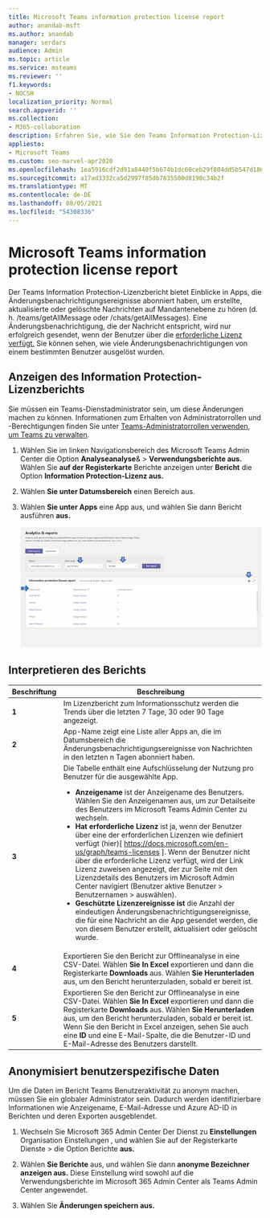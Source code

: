```yaml
---
title: Microsoft Teams information protection license report
author: anandab-msft
ms.author: anandab
manager: serdars
audience: Admin
ms.topic: article
ms.service: msteams
ms.reviewer: ''
f1.keywords:
- NOCSH
localization_priority: Normal
search.appverid: ''
ms.collection:
- M365-collaboration
description: Erfahren Sie, wie Sie den Teams Information Protection-Lizenzbericht im Microsoft Teams Admin Center verwenden, um zu sehen, wie Apps in Ihrer Organisation Abonnement-APIs für Änderungsbenachrichtigungsereignisse verwenden.
appliesto:
- Microsoft Teams
ms.custom: seo-marvel-apr2020
ms.openlocfilehash: 1ea5916cdf2d91a8440f5b674b1dc60ceb29f804dd5b547d1867ffaad69af8d5
ms.sourcegitcommit: a17ad3332ca5d2997f85db7835500d8190c34b2f
ms.translationtype: MT
ms.contentlocale: de-DE
ms.lasthandoff: 08/05/2021
ms.locfileid: "54308336"
---
```

# <a name="microsoft-teams-information-protection-license-report"></a>Microsoft Teams information protection license report

Der Teams Information Protection-Lizenzbericht bietet Einblicke [](/graph/api/resources/subscription?view=graph-rest-1.0) in Apps, die Änderungsbenachrichtigungsereignisse abonniert haben, um erstellte, aktualisierte oder gelöschte Nachrichten auf Mandantenebene zu hören (d. h. /teams/getAllMessage oder /chats/getAllMessages). [](/graph/api/resources/webhooks?view=graph-rest-1.0) Eine Änderungsbenachrichtigung, die der Nachricht entspricht, wird nur erfolgreich gesendet, wenn der Benutzer über die [erforderliche Lizenz verfügt.](/graph/teams-licenses)  Sie können sehen, wie viele Änderungsbenachrichtigungen von einem bestimmten Benutzer ausgelöst wurden.


## <a name="view-the-information-protection-license-report"></a>Anzeigen des Information Protection-Lizenzberichts

Sie müssen ein Teams-Dienstadministrator sein, um diese Änderungen machen zu können. Informationen zum Erhalten von Administratorrollen und -Berechtigungen finden Sie unter [Teams-Administratorrollen verwenden, um Teams zu verwalten](../using-admin-roles.md).

1. Wählen Sie im linken Navigationsbereich des Microsoft Teams Admin Center die Option **Analyseanalyse**&  >  **Verwendungsberichte aus.** Wählen Sie **auf der Registerkarte** Berichte anzeigen unter **Bericht** die Option **Information Protection-Lizenz aus.**
2. Wählen **Sie unter Datumsbereich** einen Bereich aus.
3. Wählen **Sie unter Apps** eine App aus, und wählen Sie dann Bericht ausführen **aus.**

    ![Screenshot des Teams Information Protection-Lizenzberichts im Teams Admin Center mit Callouts](../media/teams-info-protection-license-report-with-callouts.png "Screenshot des Teams Information Protection-Lizenzberichts im Teams Admin Center mit Callouts")

## <a name="interpret-the-report"></a>Interpretieren des Berichts

|Beschriftung |Beschreibung  |
|--------|-------------|
|**1**   |Im Lizenzbericht zum Informationsschutz werden die Trends über die letzten 7 Tage, 30 oder 90 Tage angezeigt. |
|**2**   |App-Name zeigt eine Liste aller Apps an, die im Datumsbereich die Änderungsbenachrichtigungsereignisse von Nachrichten in den letzten n Tagen abonniert haben. |
|**3**   |Die Tabelle enthält eine Aufschlüsselung der Nutzung pro Benutzer für die ausgewählte App.<ul><li>**Anzeigename** ist der Anzeigename des Benutzers. Wählen Sie den Anzeigenamen aus, um zur Detailseite des Benutzers im Microsoft Teams Admin Center zu wechseln.</li><li>**Hat erforderliche Lizenz** ist ja, wenn der Benutzer über eine der erforderlichen Lizenzen wie definiert verfügt (hier)[ https://docs.microsoft.com/en-us/graph/teams-licenses ]. Wenn der Benutzer nicht über die  erforderliche Lizenz verfügt, wird der Link Lizenz zuweisen angezeigt, der zur Seite mit den Lizenzdetails des Benutzers im Microsoft Admin Center navigiert (Benutzer aktive Benutzer > Benutzernamen  >   auswählen).</li><li>**Geschützte Lizenzereignisse ist** die Anzahl der eindeutigen Änderungsbenachrichtigungsereignisse, die für eine Nachricht an die App gesendet werden, die von diesem Benutzer erstellt, aktualisiert oder gelöscht wurde.</li></ul> |
|**4**   |Exportieren Sie den Bericht zur Offlineanalyse in eine CSV-Datei. Wählen **Sie In Excel** exportieren und dann die Registerkarte **Downloads** aus. Wählen **Sie Herunterladen** aus, um den Bericht herunterzuladen, sobald er bereit ist. |
|**5**   |Exportieren Sie den Bericht zur Offlineanalyse in eine CSV-Datei. Wählen **Sie In Excel** exportieren und dann die Registerkarte **Downloads** aus. Wählen **Sie Herunterladen** aus, um den Bericht herunterzuladen, sobald er bereit ist. Wenn Sie den Bericht in Excel anzeigen, sehen Sie  auch eine **ID** und eine E-Mail-Spalte, die die Benutzer-ID und E-Mail-Adresse des Benutzers darstellt. |

## <a name="make-the-user-specific-data-anonymous"></a>Anonymisiert benutzerspezifische Daten

Um die Daten im Bericht Teams Benutzeraktivität zu anonym machen, müssen Sie ein globaler Administrator sein. Dadurch werden identifizierbare Informationen wie Anzeigename, E-Mail-Adresse und Azure AD-ID in Berichten und deren Exporten ausgeblendet.

1. Wechseln Sie Microsoft 365 Admin Center Der Dienst zu **Einstellungen** Organisation Einstellungen , und wählen Sie auf der Registerkarte Dienste \> die Option Berichte **aus.** 
    
2. Wählen **Sie Berichte** aus, und wählen Sie dann **anonyme Bezeichner anzeigen aus.** Diese Einstellung wird sowohl auf die Verwendungsberichte im Microsoft 365 Admin Center als Teams Admin Center angewendet.
  
3. Wählen Sie **Änderungen speichern aus.**
